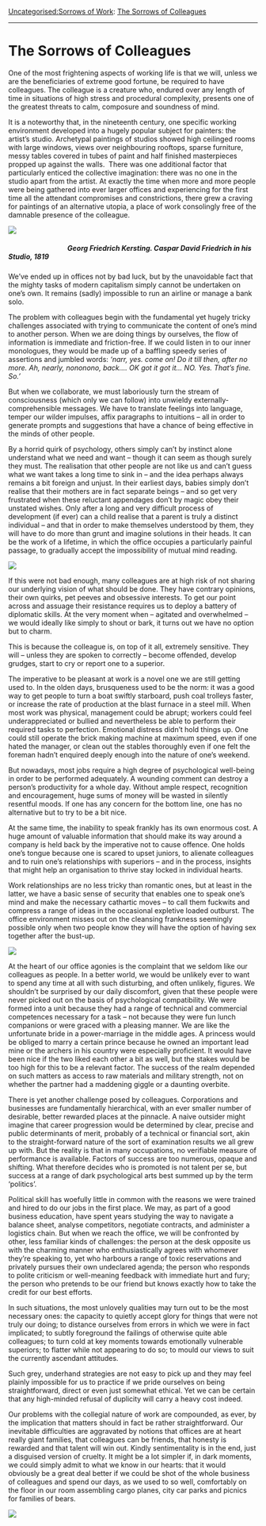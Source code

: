 [Uncategorised:](https://www.theschooloflife.com/thebookoflife/category/uncategorised/)[Sorrows of Work](https://www.theschooloflife.com/thebookoflife/category/work/sorrows-of-work/): [The Sorrows of Colleagues](https://www.theschooloflife.com/thebookoflife/the-sorrows-of-colleagues/)

* * *

# The Sorrows of Colleagues

One of the most frightening aspects of working life is that we will, unless we are the beneficiaries of extreme good fortune, be required to have colleagues. The colleague is a creature who, endured over any length of time in situations of high stress and procedural complexity, presents one of the greatest threats to calm, composure and soundness of mind.

It is a noteworthy that, in the nineteenth century, one specific working environment developed into a hugely popular subject for painters: the artist’s studio. Archetypal paintings of studios showed high ceilinged rooms with large windows, views over neighbouring rooftops, sparse furniture, messy tables covered in tubes of paint and half finished masterpieces propped up against the walls. &nbsp;There was one additional factor that particularly enticed the collective imagination: there was no one in the studio apart from the artist. At exactly the time when more and more people were being gathered into ever larger offices and experiencing for the first time all the attendant compromises and constrictions, there grew a craving for paintings of an alternative utopia, a place of work consolingly free of the damnable presence of the colleague.

![](https://upload.wikimedia.org/wikipedia/commons/c/c3/Georg_Friedrich_Kersting_-_Caspar_David_Friedrich_in_his_Studio_-_WGA12120.jpg)

##### &nbsp; &nbsp; &nbsp; &nbsp; &nbsp; &nbsp; &nbsp; &nbsp; &nbsp; &nbsp; &nbsp; &nbsp; &nbsp; &nbsp; &nbsp; &nbsp; &nbsp; &nbsp; Georg Friedrich Kersting. _Caspar David Friedrich in his Studio,_ 1819

We’ve ended up in offices not by bad luck, but by the unavoidable fact that the mighty tasks of modern capitalism simply cannot be undertaken on one’s own. It remains (sadly) impossible to run an airline or manage a bank solo.

The problem with colleagues begin with the fundamental yet hugely tricky challenges associated with trying to communicate the content of one’s mind to another person. When we are doing things by ourselves, the flow of information is immediate and friction-free. If we could listen in to our inner monologues, they would be made up of a baffling speedy series of assertions and jumbled words: _‘narr, yes. come on! Do it till then, after no more. Ah, nearly, nononono, back…. OK got it got it… NO. Yes. That’s fine. So.’_

But when we collaborate, we must laboriously turn the stream of consciousness (which only we can follow) into unwieldy externally-comprehensible messages. We have to translate feelings into language, temper our wilder impulses, affix paragraphs to intuitions – all in order to generate prompts and suggestions that have a chance of being effective in the minds of other people.

By a horrid quirk of psychology, others simply can’t by instinct alone understand what we need and want – though it can seem as though surely they must. The realisation that other people are not like us and can’t guess what we want takes a long time to sink in – and the idea perhaps always remains a bit foreign and unjust. In their earliest days, babies simply don’t realise that their mothers are in fact separate beings – and so get very frustrated when these reluctant appendages don’t by magic obey their unstated wishes. Only after a long and very difficult process of development (if ever) can a child realise that a parent is truly a distinct individual – and that in order to make themselves understood by them, they will have to do more than grunt and imagine solutions in their heads. It can be the work of a lifetime, in which the office occupies a particularly painful passage, to gradually accept the impossibility of mutual mind reading.

![](http://www.edgar-degas.net/images/paintings/the-cotton-exchange-new-orleans.jpg)

If this were not bad enough, many colleagues are at high risk of not sharing our underlying vision of what should be done. They have contrary opinions, their own quirks, pet peeves and obsessive interests. To get our point across and assuage their resistance requires us to deploy a battery of diplomatic skills. At the very moment when – agitated and overwhelmed – we would ideally like simply to shout or bark, it turns out we have no option but to charm.

This is because the colleague is, on top of it all, extremely sensitive. They will – unless they are spoken to correctly – become offended, develop grudges, start to cry or report one to a superior.

The imperative to be pleasant at work is a novel one we are still getting used to. In the olden days, brusqueness used to be the norm: it was a good way to get people to turn a boat swiftly starboard, push coal trolleys faster, or increase the rate of production at the blast furnace in a steel mill. When most work was physical, management could be abrupt; workers could feel underappreciated or bullied and nevertheless be able to perform their required tasks to perfection. Emotional distress didn’t hold things up. One could still operate the brick making machine at maximum speed, even if one hated the manager, or clean out the stables thoroughly even if one felt the foreman hadn’t enquired deeply enough into the nature of one’s weekend.

But nowadays, most jobs require a high degree of psychological well-being in order to be performed adequately. A wounding comment can destroy a person’s productivity for a whole day. Without ample respect, recognition and encouragement, huge sums of money will be wasted in silently resentful moods. If one has any concern for the bottom line, one has no alternative but to try to be a bit nice.

At the same time, the inability to speak frankly has its own enormous cost. A huge amount of valuable information that should make its way around a company is held back by the imperative not to cause offence. One holds one’s tongue because one is scared to upset juniors, to alienate colleagues and to ruin one’s relationships with superiors – and in the process, insights that might help an organisation to thrive stay locked in individual hearts.

Work relationships are no less tricky than romantic ones, but at least in the latter, we have a basic sense of security that enables one to speak one’s mind and make the necessary cathartic moves – to call them fuckwits and compress a range of ideas in the occasional expletive loaded outburst. The office environment misses out on the cleansing frankness seemingly possible only when two people know they will have the option of having sex together after the bust-up.

![](http://www.readingthepictures.org/wp-content/uploads/2015/11/Gustave_Caillebotte_-_Paris_Street_Rainy_Day_-_Google_Art_Project.jpg)

At the heart of our office agonies is the complaint that we seldom like our colleagues as people. In a better world, we would be unlikely ever to want to spend any time at all with such disturbing, and often unlikely, figures. We shouldn’t be surprised by our daily discomfort, given that these people were never picked out on the basis of psychological compatibility. We were formed into a unit because they had a range of technical and commercial competences necessary for a task – not because they were fun lunch companions or were graced with a pleasing manner. We are like the unfortunate bride in a power-marriage in the middle ages. A princess would be obliged to marry a certain prince because he owned an important lead mine or the archers in his country were especially proficient. It would have been nice if the two liked each other a bit as well, but the stakes would be too high for this to be a relevant factor. The success of the realm depended on such matters as access to raw materials and military strength, not on whether the partner had a maddening giggle or a daunting overbite.

There is yet another challenge posed by colleagues. Corporations and businesses are fundamentally hierarchical, with an ever smaller number of desirable, better rewarded places at the pinnacle. A naive outsider might imagine that career progression would be determined by clear, precise and public determinants of merit, probably of a technical or financial sort, akin to the straight-forward nature of the sort of examination results we all grew up with. But the reality is that in many occupations, no verifiable measure of performance is available. Factors of success are too numerous, opaque and shifting. What therefore decides who is promoted is not talent per se, but success at a range of dark psychological arts best summed up by the term ‘politics’.

Political skill has woefully little in common with the reasons we were trained and hired to do our jobs in the first place. We may, as part of a good business education, have spent years studying the way to navigate a balance sheet, analyse competitors, negotiate contracts, and administer a logistics chain. But when we reach the office, we will be confronted by other, less familiar kinds of challenges: the person at the desk opposite us with the charming manner who enthusiastically agrees with whomever they’re speaking to, yet who harbours a range of toxic reservations and privately pursues their own undeclared agenda; the person who responds to polite criticism or well-meaning feedback with immediate hurt and fury; the person who pretends to be our friend but knows exactly how to take the credit for our best efforts.

In such situations, the most unlovely qualities may turn out to be the most necessary ones: the capacity to quietly accept glory for things that were not truly our doing; to distance ourselves from errors in which we were in fact implicated; to subtly foreground the failings of otherwise quite able colleagues; to turn cold at key moments towards emotionally vulnerable superiors; to flatter while not appearing to do so; to mould our views to suit the currently ascendant attitudes.

Such grey, underhand strategies are not easy to pick up and they may feel plainly impossible for us to practice if we pride ourselves on being straightforward, direct or even just somewhat ethical. Yet we can be certain that any high-minded refusal of duplicity will carry a heavy cost indeed.

Our problems with the collegial nature of work are compounded, as ever, by the implication that matters should in fact be rather straightforward. Our inevitable difficulties are aggravated by notions that offices are at heart really giant families, that colleagues can be friends, that honesty is rewarded and that talent will win out. Kindly sentimentality is in the end, just a disguised version of cruelty. It might be a lot simpler if, in dark moments, we could simply admit to what we know in our hearts: that it would obviously be a great deal better if we could be shot of the whole business of colleagues and spend our days, as we used to so well, comfortably on the floor in our room assembling cargo planes, city car parks and picnics for families of bears.

[![](https://img.youtube.com/vi/Pi-8FtqVMas/0.jpg)](https://www.youtube.com/embed/Pi-8FtqVMas '')
